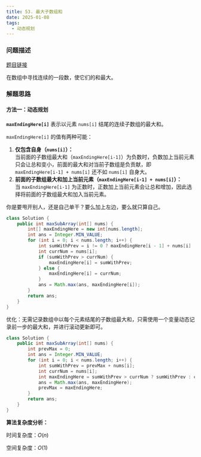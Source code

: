 ```yaml
---
title: 53. 最大子数组和
date: 2025-01-08
tags:
  - 动态规划
---
```


### 问题描述

[题目链接](https://leetcode.cn/problems/maximum-subarray/description/)

在数组中寻找连续的一段数，使它们的和最大。

### 解题思路

#### 方法一：动态规划

**`maxEndingHere[i]`** 表示以元素 `nums[i]` 结尾的连续子数组的最大和。

`maxEndingHere[i]` 的值有两种可能：

1. **仅包含自身（`nums[i]`）：**  
    当前面的子数组最大和（`maxEndingHere[i-1]`）为负数时，负数加上当前元素只会让总和变小，前面的最大和对当前子数组是负贡献，即 `maxEndingHere[i-1] + nums[i]` 还不如 `nums[i]` 自身大。
2. **前面的子数组最大和加上当前元素（`maxEndingHere[i-1] + nums[i]`）：**  
    当 `maxEndingHere[i-1]` 为正数时，正数加上当前元素会让总和增加，因此选择将前面的子数组最大和加入当前元素。

你是要甩开别人，还是自己单干？要么加上左边，要么就只算自己。

```java
class Solution {
    public int maxSubArray(int[] nums) {
        int[] maxEndingHere = new int[nums.length];
        int ans = Integer.MIN_VALUE;
        for (int i = 0; i < nums.length; i++) {
            int sumWithPrev = i != 0 ? maxEndingHere[i - 1] + nums[i] : nums[i];
            int currNum = nums[i];
            if (sumWithPrev > currNum) {
                maxEndingHere[i] = sumWithPrev;
            } else {
                maxEndingHere[i] = currNum;
            }
            ans = Math.max(ans, maxEndingHere[i]);
        }
        return ans;
    }
}
```

优化：无需记录数组中以每个元素结尾的子数组最大和，只需使用一个变量动态记录前一步的最大和，并进行滚动更新即可。

```java
class Solution {
    public int maxSubArray(int[] nums) {
        int prevMax = 0;
        int ans = Integer.MIN_VALUE;
        for (int i = 0; i < nums.length; i++) {
            int sumWithPrev = prevMax + nums[i];
            int currNum = nums[i];
            int maxEndingHere = sumWithPrev > currNum ? sumWithPrev : currNum;
            ans = Math.max(ans, maxEndingHere);
            prevMax = maxEndingHere;
        }
        return ans;
    }
}
```

**算法复杂度分析：**

时间复杂度：$O(n)$

空间复杂度：$O(1)$
